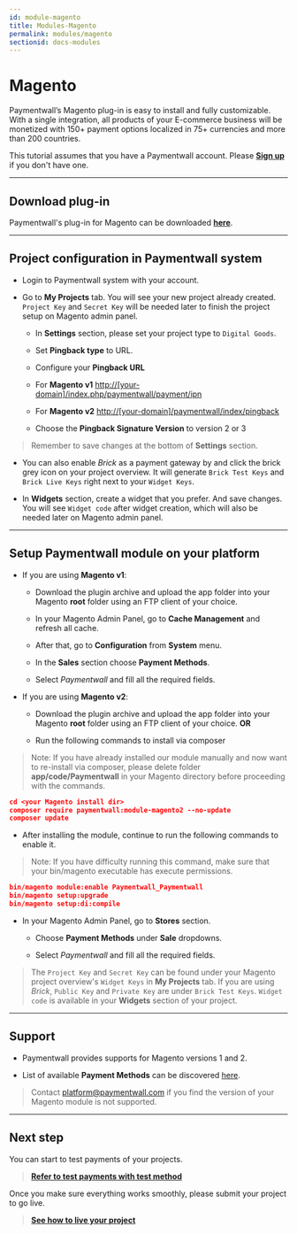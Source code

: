 ```yaml
---
id: module-magento
title: Modules-Magento
permalink: modules/magento
sectionid: docs-modules
---
```


# Magento

Paymentwall’s Magento plug-in is easy to install and fully customizable. With a single integration, all products of your E-commerce business will be monetized with 150+ payment options localized in 75+ currencies and more than 200 countries. 

This tutorial assumes that you have a Paymentwall account. Please **[Sign up](https://api.paymentwall.com/pwaccount/signup?source=magento&mode=merchant)** if you don't have one.

***

## Download plug-in

Paymentwall's plug-in for Magento can be downloaded **[here](https://github.com/paymentwall)**.

***

## Project configuration in Paymentwall system

+ Login to Paymentwall system with your account.

+ Go to **My Projects** tab. You will see your new project already created. ```Project Key``` and ```Secret Key``` will be needed later to finish the project setup on Magento admin panel.

	- In **Settings** section, please set your project type to ```Digital Goods```.

	- Set **Pingback type** to URL.

	- Configure your **Pingback URL** 

	- For **Magento v1** [http://[your-domain]/index.php/paymentwall/payment/ipn]()
	
	- For **Magento v2** [http://[your-domain]/paymentwall/index/pingback]()

	- Choose the **Pingback Signature Version** to version 2 or 3

> Remember to save changes at the bottom of **Settings** section.

+ You can also enable *Brick* as a payment gateway by and click the brick grey icon on your project overview. It will generate ```Brick Test Keys``` and ```Brick Live Keys``` right next to your ```Widget Keys```.

+ In **Widgets** section, create a widget that you prefer. And save changes. You will see ```Widget code``` after widget creation, which will also be needed later on Magento admin panel.

***

## Setup Paymentwall module on your platform

+ If you are using **Magento v1**:

	- Download the plugin archive and  upload the app folder into your Magento **root** folder using an FTP client of your choice.

	- In your Magento Admin Panel, go to **Cache Management** and refresh all cache.

	- After that, go to **Configuration** from **System** menu.

	- In the **Sales** section choose **Payment Methods**.

	- Select *Paymentwall* and fill all the required fields.

+ If you are using **Magento v2**:

	- Download the plugin archive and upload the app folder into your Magento **root** folder using an FTP client of your choice.
 **OR**

	- Run the following commands to install via composer

> Note: If you have already installed our module manually and now want to re-install via composer, please delete folder **app/code/Paymentwall** in your Magento directory before proceeding with the commands.

```json
cd <your Magento install dir>
composer require paymentwall:module-magento2 --no-update
composer update
``` 

+ After installing the module, continue to run the following commands to enable it. 

> Note: If you have difficulty running this command, make sure that your bin/magento executable has execute permissions.

```json
bin/magento module:enable Paymentwall_Paymentwall
bin/magento setup:upgrade 
bin/magento setup:di:compile
```

+ In your Magento Admin Panel, go to **Stores** section.

	- Choose **Payment Methods** under **Sale** dropdowns.

	- Select *Paymentwall* and fill all the required fields.

> The ```Project Key``` and ```Secret Key``` can be found under your Magento project overview's ```Widget Keys``` in **My Projects** tab. If you are using *Brick*, ```Public Key``` and ```Private Key``` are under ```Brick Test Keys```.  ```Widget code``` is available in your **Widgets** section of your project.

***

## Support

+ Paymentwall provides supports for Magento versions 1 and 2.

+ List of available **Payment Methods** can be discovered [here](https://www.paymentwall.com/en/payment-methods).

> Contact [platform@paymentwall.com](mailto:platform@paymentwall.com) if you find the version of your Magento module is not supported.

***

## Next step

You can start to test payments of your projects.

> **[Refer to test payments with test method](/sandbox/test-payment)**

Once you make sure everything works smoothly, please submit your project to go live.

> **[See how to live your project](/go_live-home)**

